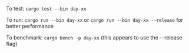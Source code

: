 To test:
`cargo test --bin day-xx`

To run:
`cargo run --bin day-xx`
or
`cargo run --bin day-xx --release`
for better performance

To benchmark:
`cargo bench -p day-xx`
(this appears to use the --release flag)
